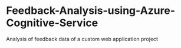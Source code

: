 # Feedback-Analysis-using-Azure-Cognitive-Service
Analysis of feedback data of a custom web application project
